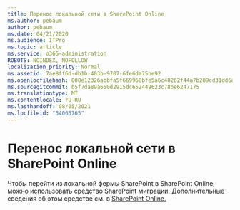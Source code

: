 ```yaml
---
title: Перенос локальной сети в SharePoint Online
ms.author: pebaum
author: pebaum
ms.date: 04/21/2020
ms.audience: ITPro
ms.topic: article
ms.service: o365-administration
ROBOTS: NOINDEX, NOFOLLOW
localization_priority: Normal
ms.assetid: 7ae8ff6d-db1b-403b-9707-6fe6da75be92
ms.openlocfilehash: 008e12326abbfa5f669968bfe5a6c48262f44a7b289cd31dd6a229f78d268a34
ms.sourcegitcommit: b5f7da89a650d2915dc652449623c78be6247175
ms.translationtype: MT
ms.contentlocale: ru-RU
ms.lasthandoff: 08/05/2021
ms.locfileid: "54065765"
---
```

# <a name="migrate-on-premises-to-sharepoint-online"></a>Перенос локальной сети в SharePoint Online

Чтобы перейти из локальной фермы SharePoint в SharePoint Online, можно использовать средство SharePoint миграции. Дополнительные сведения об этом средстве см. в [SharePoint Online.](https://go.microsoft.com/fwlink/?linkid=2019574)
  

